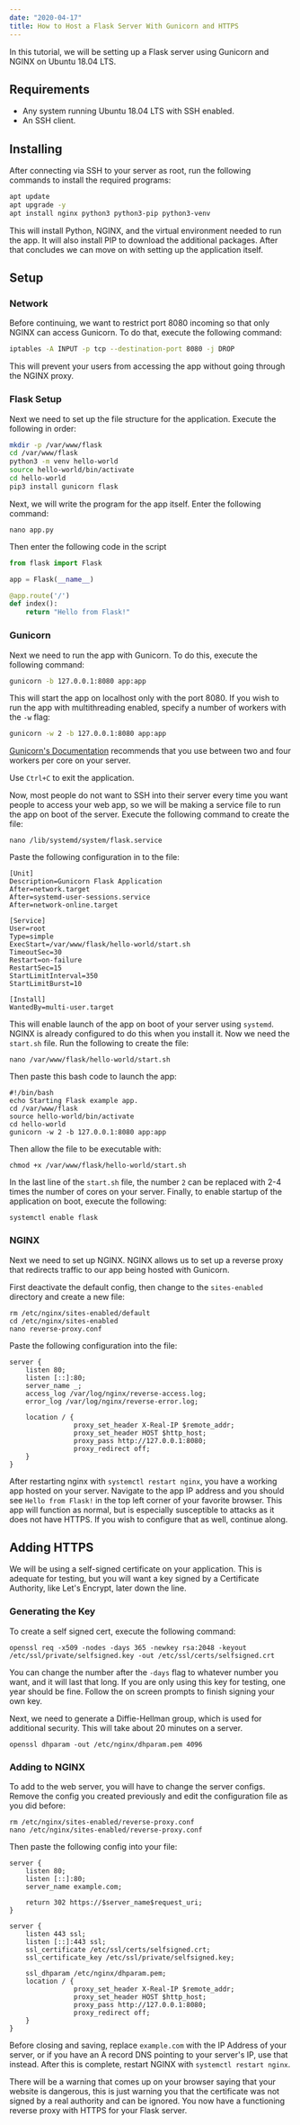 ```yaml
---
date: "2020-04-17"
title: How to Host a Flask Server With Gunicorn and HTTPS
---
```


In this tutorial, we will be setting up a Flask server using Gunicorn and NGINX on Ubuntu 18.04 LTS. 

## Requirements

- Any system running Ubuntu 18.04 LTS with SSH enabled.
- An SSH client.

## Installing

After connecting via SSH to your server as root, run the following commands to install the required programs:

```Bash
apt update
apt upgrade -y
apt install nginx python3 python3-pip python3-venv
```

This will install Python, NGINX, and the virtual environment needed to run the app. It will also install PIP to download the additional packages. After that concludes we can move on with setting up the application itself.

## Setup

### Network

Before continuing, we want to restrict port 8080 incoming so that only NGINX can access Gunicorn. To do that, execute the following command:

```Bash
iptables -A INPUT -p tcp --destination-port 8080 -j DROP
```

This will prevent your users from accessing the app without going through the NGINX proxy. 

### Flask Setup

Next we need to set up the file structure for the application. Execute the following in order:

```Bash
mkdir -p /var/www/flask
cd /var/www/flask
python3 -m venv hello-world
source hello-world/bin/activate
cd hello-world
pip3 install gunicorn flask
```

Next, we will write the program for the app itself. Enter the following command:

```
nano app.py
```

Then enter the following code in the script

```python
from flask import Flask

app = Flask(__name__)

@app.route('/')
def index():
    return "Hello from Flask!"
```

### Gunicorn

Next we need to run the app with Gunicorn. To do this, execute the following command:

```Bash
gunicorn -b 127.0.0.1:8080 app:app 
```

This will start the app on localhost only with the port 8080. If you wish to run the app with multithreading enabled, specify a number of workers with the `-w` flag:

```Bash
gunicorn -w 2 -b 127.0.0.1:8080 app:app 
```

[Gunicorn's Documentation](https://docs.gunicorn.org/en/stable/settings.html#workers) recommends that you use between two and four workers per core on your server.

Use `Ctrl+C` to exit the application.

Now, most people do not want to SSH into their server every time you want people to access your web app, so we will be making a service file to run the app on boot of the server. Execute the following command to create the file:

```
nano /lib/systemd/system/flask.service
```

Paste the following configuration in to the file:

```
[Unit]
Description=Gunicorn Flask Application
After=network.target
After=systemd-user-sessions.service
After=network-online.target

[Service]
User=root
Type=simple
ExecStart=/var/www/flask/hello-world/start.sh
TimeoutSec=30
Restart=on-failure
RestartSec=15
StartLimitInterval=350
StartLimitBurst=10

[Install]
WantedBy=multi-user.target
```

This will enable launch of the app on boot of your server using `systemd`. NGINX is already configured to do this when you install it. Now we need the `start.sh` file. Run the following to create the file:

```
nano /var/www/flask/hello-world/start.sh
```

Then paste this bash code to launch the app:

```
#!/bin/bash
echo Starting Flask example app.
cd /var/www/flask
source hello-world/bin/activate
cd hello-world
gunicorn -w 2 -b 127.0.0.1:8080 app:app
```

Then allow the file to be executable with:

```
chmod +x /var/www/flask/hello-world/start.sh
```

In the last line of the `start.sh` file, the number `2` can be replaced with 2-4 times the number of cores on your server. Finally, to enable startup of the application on boot, execute the following:

```
systemctl enable flask
```

### NGINX

Next we need to set up NGINX. NGINX allows us to set up a reverse proxy that redirects traffic to our app being hosted with Gunicorn. 

First deactivate the default config, then change to the `sites-enabled` directory and create a  new file:

```
rm /etc/nginx/sites-enabled/default
cd /etc/nginx/sites-enabled
nano reverse-proxy.conf
```

Paste the following configuration into the file:

```
server {
    listen 80;
    listen [::]:80;
    server_name _;
    access_log /var/log/nginx/reverse-access.log;
    error_log /var/log/nginx/reverse-error.log;

    location / {
                proxy_set_header X-Real-IP $remote_addr;
                proxy_set_header HOST $http_host;
                proxy_pass http://127.0.0.1:8080;
                proxy_redirect off;
    }
}
```

After restarting nginx with `systemctl restart nginx`, you have a working app hosted on your server. Navigate to the app IP address and you should see `Hello from Flask!` in the top left corner of your favorite browser. This app will function as normal, but is especially susceptible to attacks as it does not have HTTPS. If you wish to configure that as well, continue along.

## Adding HTTPS

We will be using a self-signed certificate on your application. This is adequate for testing, but you will want a key signed by a Certificate Authority, like Let's Encrypt, later down the line.

### Generating the Key

To create a self signed cert, execute the following command:

```
openssl req -x509 -nodes -days 365 -newkey rsa:2048 -keyout /etc/ssl/private/selfsigned.key -out /etc/ssl/certs/selfsigned.crt
```

You can change the number after the `-days` flag to whatever number you want, and it will last that long. If you are only using this key for testing, one year should be fine. Follow the on screen prompts to finish signing your own key.

Next, we need to generate a Diffie-Hellman group, which is used for additional security. This will take about 20 minutes on a server.

```
openssl dhparam -out /etc/nginx/dhparam.pem 4096
```

### Adding to NGINX

To add to the web server, you will have to change the server configs. Remove the config you created previously and edit the configuration file as you did before:

```
rm /etc/nginx/sites-enabled/reverse-proxy.conf
nano /etc/nginx/sites-enabled/reverse-proxy.conf
```

Then paste the following config into your file:

```
server {
    listen 80;
    listen [::]:80;
    server_name example.com;

    return 302 https://$server_name$request_uri;
}

server {
    listen 443 ssl;
    listen [::]:443 ssl;
    ssl_certificate /etc/ssl/certs/selfsigned.crt;
    ssl_certificate_key /etc/ssl/private/selfsigned.key;

    ssl_dhparam /etc/nginx/dhparam.pem;
    location / {
                proxy_set_header X-Real-IP $remote_addr;
                proxy_set_header HOST $http_host;
                proxy_pass http://127.0.0.1:8080;
                proxy_redirect off;
    }
}
```

Before closing and saving, replace `example.com` with the IP Address of your server, or if you have an A record DNS pointing to your server's IP, use that instead. After this is complete, restart NGINX with `systemctl restart nginx`. 

There will be a warning that comes up on your browser saying that your website is dangerous, this is just warning you that the certificate was not signed by a real authority and can be ignored. You now have a functioning reverse proxy with HTTPS for your Flask server. 
